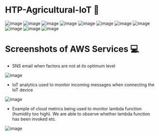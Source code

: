 # HTP-Agricultural-IoT 🌱
  ![image](https://user-images.githubusercontent.com/100062535/227540061-4bf1965f-b6f3-4f27-b6a3-e78c688675fa.png)
  ![image](https://user-images.githubusercontent.com/100062535/227540110-ff8781d1-7760-4aef-9384-5a716d33de48.png)
  ![image](https://user-images.githubusercontent.com/100062535/227540145-bac0df29-f30c-4ba0-a0a5-01f6174bad1c.png)
  ![image](https://user-images.githubusercontent.com/100062535/227540169-21622650-3429-4053-af7b-cdbd9275b4b5.png)
  ![image](https://user-images.githubusercontent.com/100062535/227540220-df46e509-fc4c-45d2-8248-4496e0e1d9a9.png)
  ![image](https://user-images.githubusercontent.com/100062535/227540248-36de4704-81aa-47dc-a272-67658d5b72d0.png)
  ![image](https://user-images.githubusercontent.com/100062535/228171486-f0015063-6f61-4029-a8e3-b202f14ae5fa.png)
  ![image](https://user-images.githubusercontent.com/100062535/227540337-2ee16d00-2985-48d0-a520-ba9f88a044d8.png)
  ![image](https://user-images.githubusercontent.com/100062535/227540366-e5367b8a-fb33-41fd-9c1b-28f459275932.png)
  ![image](https://user-images.githubusercontent.com/100062535/227540388-9e708b1a-785b-45b8-bf59-3bc9b31704cb.png)
  ![image](https://user-images.githubusercontent.com/100062535/227540409-01d2f840-081e-44d7-ba17-42286711312d.png)
  
 # Screenshots of AWS Services 💻
 - SNS email when factors are not at its optimum level
 
 ![image](https://user-images.githubusercontent.com/100062535/227541136-37df2e6d-fec3-4343-8435-56203240465d.png) 
 
 - IoT analytics used to monitor incoming messages when connecting the IoT device
 
 ![image](https://user-images.githubusercontent.com/100062535/227541802-c334f1fd-2fdf-43d8-9849-27d21423ce5b.png)
 
 - Example of cloud metrics being used to monitor lambda function (humidity too high). We are able to observe whether lambda function has been invoked etc.
 
![image](https://user-images.githubusercontent.com/100062535/227541458-ec8ee317-ba9c-499f-9681-a741a3dfafdb.png)






